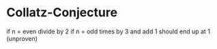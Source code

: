 # Collatz-Conjecture
if n = even divide by 2 
if n = odd times by 3 and add 1 
should end up at 1
(unproven)
